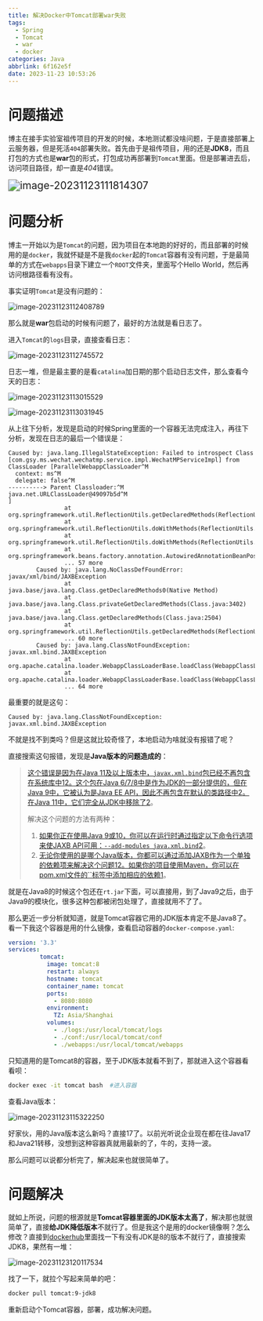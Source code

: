 ```yaml
---
title: 解决Docker中Tomcat部署war失败
tags:
  - Spring
  - Tomcat
  - war
  - docker
categories: Java
abbrlink: 6f162e5f
date: 2023-11-23 10:53:26
---
```


# 问题描述

博主在接手实验室祖传项目的开发的时候，本地测试都没啥问题，于是直接部署上云服务器，但是死活`404`部署失败。首先由于是祖传项目，用的还是**JDK8**，而且打包的方式也是**war**包的形式，打包成功再部署到`Tomcat`里面。但是部署进去后，访问项目路径，却一直是*404*错误。

<img src="https://gitlab.com/Echo-xzp/Resource/-/raw/main/img/2023/11/23_11_19_19_image-20231123111814307.png" alt="image-20231123111814307" style="zoom: 150%;" />

# 问题分析

博主一开始以为是`Tomcat`的问题，因为项目在本地跑的好好的，而且部署的时候用的是`docker`，我就怀疑是不是我`docker`起的`Tomcat`容器有没有问题，于是最简单的方式在`webapps`目录下建立一个`ROOT`文件夹，里面写个Hello World，然后再访问根路径看有没有。

事实证明`Tomcat`是没有问题的：

![image-20231123112408789](https://gitlab.com/Echo-xzp/Resource/-/raw/main/img/2023/11/23_11_24_8_image-20231123112408789.png)

那么就是**war**包启动的时候有问题了，最好的方法就是看日志了。

进入`Tomcat`的`logs`目录，直接查看日志：

![image-20231123112745572](https://gitlab.com/Echo-xzp/Resource/-/raw/main/img/2023/11/23_11_27_46_image-20231123112745572.png)

日志一堆，但是最主要的是看`catalina`加日期的那个启动日志文件，那么查看今天的日志：

![image-20231123113015529](https://gitlab.com/Echo-xzp/Resource/-/raw/main/img/2023/11/23_11_30_15_image-20231123113015529.png)

![image-20231123113031945](https://gitlab.com/Echo-xzp/Resource/-/raw/main/img/2023/11/23_11_30_32_image-20231123113031945.png)

从上往下分析，发现是启动的时候Spring里面的一个容器无法完成注入，再往下分析，发现在日志的最后一个错误是：

```
Caused by: java.lang.IllegalStateException: Failed to introspect Class [com.gsy.ms.wechat.wechatmp.service.impl.WechatMPServiceImpl] from ClassLoader [ParallelWebappClassLoader^M
  context: ms^M
  delegate: false^M
----------> Parent Classloader:^M
java.net.URLClassLoader@49097b5d^M
]
                at org.springframework.util.ReflectionUtils.getDeclaredMethods(ReflectionUtils.java:507)
                at org.springframework.util.ReflectionUtils.doWithMethods(ReflectionUtils.java:404)
                at org.springframework.util.ReflectionUtils.doWithMethods(ReflectionUtils.java:389)
                at org.springframework.beans.factory.annotation.AutowiredAnnotationBeanPostProcessor.determineCandidateConstructors(AutowiredAnnotationBeanPostProcessor.java:248)
                ... 57 more
        Caused by: java.lang.NoClassDefFoundError: javax/xml/bind/JAXBException
                at java.base/java.lang.Class.getDeclaredMethods0(Native Method)
                at java.base/java.lang.Class.privateGetDeclaredMethods(Class.java:3402)
                at java.base/java.lang.Class.getDeclaredMethods(Class.java:2504)
                at org.springframework.util.ReflectionUtils.getDeclaredMethods(ReflectionUtils.java:489)
                ... 60 more
        Caused by: java.lang.ClassNotFoundException: javax.xml.bind.JAXBException
                at org.apache.catalina.loader.WebappClassLoaderBase.loadClass(WebappClassLoaderBase.java:1420)
                at org.apache.catalina.loader.WebappClassLoaderBase.loadClass(WebappClassLoaderBase.java:1228)
                ... 64 more
```

最重要的就是这句：

```
Caused by: java.lang.ClassNotFoundException: javax.xml.bind.JAXBException
```

不就是找不到类吗？但是这就比较奇怪了，本地启动为啥就没有报错了呢？

直接搜索这句报错，发现是**Java版本的问题造成的**：

> [这个错误是因为在Java 11及以上版本中，`javax.xml.bind`包已经不再包含在系统库中](https://stackoverflow.com/questions/61177573/javax-xml-bind-cannot-be-resolved)[1](https://stackoverflow.com/questions/61177573/javax-xml-bind-cannot-be-resolved)[2](https://stackoverflow.com/questions/43574426/how-to-resolve-java-lang-noclassdeffounderror-javax-xml-bind-jaxbexception)[。这个包在Java 6/7/8中是作为JDK的一部分提供的，但在Java 9中，它被认为是Java EE API，因此不再包含在默认的类路径中](https://stackoverflow.com/questions/43574426/how-to-resolve-java-lang-noclassdeffounderror-javax-xml-bind-jaxbexception)[2](https://stackoverflow.com/questions/43574426/how-to-resolve-java-lang-noclassdeffounderror-javax-xml-bind-jaxbexception)[。在Java 11中，它们完全从JDK中移除了](https://stackoverflow.com/questions/43574426/how-to-resolve-java-lang-noclassdeffounderror-javax-xml-bind-jaxbexception)[2](https://stackoverflow.com/questions/43574426/how-to-resolve-java-lang-noclassdeffounderror-javax-xml-bind-jaxbexception)。
>
> 解决这个问题的方法有两种：
>
> 1. [如果你正在使用Java 9或10，你可以在运行时通过指定以下命令行选项来使JAXB API可用：`--add-modules java.xml.bind`](https://stackoverflow.com/questions/61177573/javax-xml-bind-cannot-be-resolved)[2](https://stackoverflow.com/questions/43574426/how-to-resolve-java-lang-noclassdeffounderror-javax-xml-bind-jaxbexception)。
> 2. [无论你使用的是哪个Java版本，你都可以通过添加JAXB作为一个单独的依赖项来解决这个问题](https://stackoverflow.com/questions/61177573/javax-xml-bind-cannot-be-resolved)[1](https://stackoverflow.com/questions/61177573/javax-xml-bind-cannot-be-resolved)[2](https://stackoverflow.com/questions/43574426/how-to-resolve-java-lang-noclassdeffounderror-javax-xml-bind-jaxbexception)[。如果你的项目使用Maven，你可以在pom.xml文件的``标签中添加相应的依赖](https://stackoverflow.com/questions/61177573/javax-xml-bind-cannot-be-resolved)[1](https://stackoverflow.com/questions/61177573/javax-xml-bind-cannot-be-resolved)。

就是在Java8的时候这个包还在`rt.jar`下面，可以直接用，到了Java9之后，由于Java9的模块化，很多这种包都被闭包处理了，直接就用不了了。

那么更近一步分析就知道，就是Tomcat容器它用的JDK版本肯定不是Java8了。看一下我这个容器是用的什么镜像，查看启动容器的`docker-compose.yaml`:

```yaml
version: '3.3'
services:
         tomcat:
           image: tomcat:8
           restart: always
           hostname: tomcat
           container_name: tomcat
           ports:
             - 8080:8080
           environment:
             TZ: Asia/Shanghai
           volumes:
             - ./logs:/usr/local/tomcat/logs
             - ./conf:/usr/local/tomcat/conf
             - ./webapps:/usr/local/tomcat/webapps
```

只知道用的是Tomcat8的容器，至于JDK版本就看不到了，那就进入这个容器看看呗：

```bash
docker exec -it tomcat bash	 #进入容器
```

查看Java版本：

![image-20231123115322250](https://gitlab.com/Echo-xzp/Resource/-/raw/main/img/2023/11/23_11_53_22_image-20231123115322250.png)

好家伙，用的Java版本这么新吗？直接17了。以前光听说企业现在都在往Java17和Java21转移，没想到这种容器真就用最新的了，牛的，支持一波。

那么问题可以说都分析完了，解决起来也就很简单了。

# 问题解决

就如上所说，问题的根源就是**Tomcat容器里面的JDK版本太高了**，解决那也就很简单了，直接**给JDK降低版本**不就行了。但是我这个是用的docker镜像啊？怎么修改？直接到[dockerhub](https://hub.docker.com/_/tomcat/)里面找一下有没有JDK是8的版本不就行了，直接搜索JDK8，果然有一堆：

![image-20231123120117534](https://gitlab.com/Echo-xzp/Resource/-/raw/main/img/2023/11/23_12_1_17_image-20231123120117534.png)

找了一下，就拉个写起来简单的吧：

```bash
docker pull tomcat:9-jdk8
```

重新启动个Tomcat容器，部署，成功解决问题。
